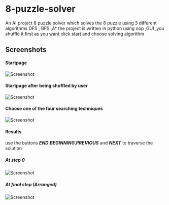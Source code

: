 # 8-puzzle-solver
An AI project 8 puzzle solver which solves the 8 puzzle using 3 different algorithms DFS , BFS ,A* the project is written in python using oop ,GUI ,you shuffle it first as you want click start and choose solving algorithm

## Screenshots

#### Startpage

![Screenshot](https://github.com/Kallaf/8-puzzle-solver/blob/master/screenshots/startPage.png?raw=true)

#### Startpage after being shuffled by user

![Screenshot](https://github.com/Kallaf/8-puzzle-solver/blob/master/screenshots/startPageShuffled.png?raw=true)


#### Choose one of the four searching techniques

![Screenshot](https://github.com/Kallaf/8-puzzle-solver/blob/master/screenshots/choosingTechniquePage.png?raw=true)

#### Results

use the buttons ***END***,***BEGINNING***,***PREVIOUS*** and ***NEXT*** to traverse the solution 

##### At step 0

![Screenshot](https://github.com/Kallaf/8-puzzle-solver/blob/master/screenshots/resultsBeginning.png?raw=true)

##### At final step (Arranged)

![Screenshot](https://github.com/Kallaf/8-puzzle-solver/blob/master/screenshots/resultsEnd.png?raw=true)
